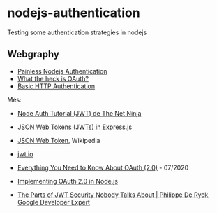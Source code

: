 # nodejs-authentication
Testing some authentication strategies in nodejs

## Webgraphy

- [Painless Nodejs Authentication](https://developer.okta.com/blog/2019/10/03/painless-node-authentication)
- [What the heck is OAuth?](https://developer.okta.com/blog/2017/06/21/what-the-heck-is-oauth)
- [Basic HTTP Authentication](https://developer.mozilla.org/en-US/docs/Web/HTTP/Authentication)

Més:
- [Node Auth Tutorial (JWT) de The Net Ninja](https://www.youtube.com/watch?v=SnoAwLP1a-0&list=PL4cUxeGkcC9iqqESP8335DA5cRFp8loyp)
- [JSON Web Tokens (JWTs) in Express.js](https://www.digitalocean.com/community/tutorials/nodejs-jwt-expressjs)
- [JSON Web Token](https://en.wikipedia.org/wiki/JSON_Web_Token), Wikipedia
- [jwt.io](https://jwt.io/)

- [Everything You Need to Know About OAuth (2.0)](https://goteleport.com/blog/everything-you-need-to-know-about-oauth/) - 07/2020
- [Implementing OAuth 2.0 in Node.js](https://blog.logrocket.com/implementing-oauth-2-0-in-node-js/)

- [The Parts of JWT Security Nobody Talks About | Philippe De Ryck, Google Developer Expert](https://www.youtube.com/watch?v=DPrhem174Ws)
